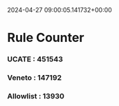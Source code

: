 2024-04-27 09:00:05.141732+00:00
# Rule Counter 
 ### UCATE : 451543

 ### Veneto : 147192

 ### Allowlist : 13930